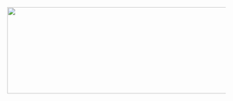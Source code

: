 <div align="center">
  <img src="https://media.tenor.com/mGgWY8RkgYMAAAAC/hello-world.gif" width="600" height="200"/>
</div>
